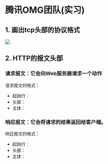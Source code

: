 # 腾讯OMG团队(实习)
## 1. 画出tcp头部的协议格式
![](https://github.com/liu-jianhao/note/blob/master/Interview/%E8%AE%A1%E7%AE%97%E6%9C%BA%E7%BD%91%E7%BB%9C/TCP%E9%A6%96%E9%83%A8.png)

## 2. HTTP的报文头部
### 请求报文：它会向Web服务器请求一个动作
请求报文的格式：
+ 起始行： <method> <request-URL> <version>
+ 头部：   <headers>
+ 主体：   <entity-body>

 
### 响应报文：它会将请求的结果返回给客户端。
响应报文的格式：
+ 起始行：  <version> <status> <reason-phrase>
+ 头部：    <headers>
+ 主体：    <entity-body>
